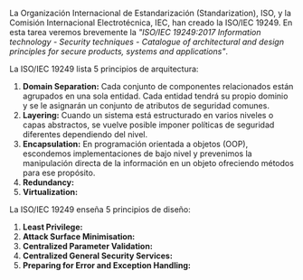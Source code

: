 La Organización Internacional de Estandarización (Standarization), ISO, y la Comisión Internacional Electrotécnica, IEC, han creado la ISO/IEC 19249. En esta tarea veremos brevemente la *"ISO/IEC 19249:2017  Information technology - Security techniques - Catalogue of architectural and design principles for secure products, systems and applications"*.

La ISO/IEC 19249 lista 5 principios de arquitectura:

1. **Domain Separation:** Cada conjunto de componentes relacionados están agrupados en una sola entidad. Cada entidad tendrá su propio dominio y se le asignarán un conjunto de atributos de seguridad comunes.
2. **Layering:** Cuando un sistema está estructurado en varios niveles o capas abstractos, se vuelve posible imponer políticas de seguridad diferentes dependiendo del nivel.
3. **Encapsulation:** En programación orientada a objetos (OOP), escondemos implementaciones de bajo nivel y prevenimos la manipulación directa de la información en un objeto ofreciendo métodos para ese propósito.
4. **Redundancy:** 
5. **Virtualization:** 

La ISO/IEC 19249 enseña 5 principios de diseño:

1. **Least Privilege:** 
2. **Attack Surface Minimisation:** 
3. **Centralized Parameter Validation:** 
4. **Centralized General Security Services:**
5. **Preparing for Error and Exception Handling:** 

